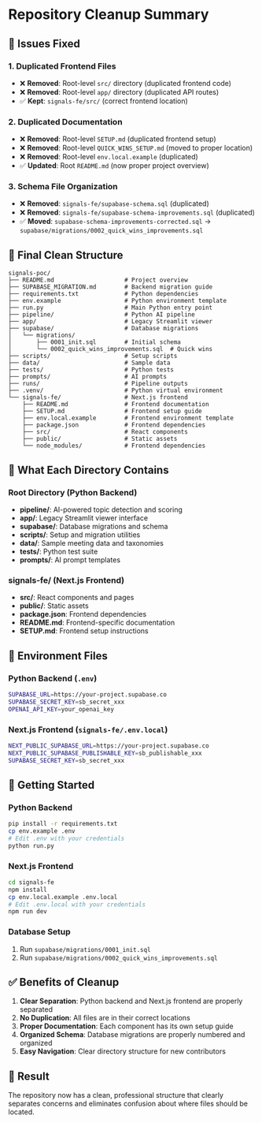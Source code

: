 # Repository Cleanup Summary

## 🧹 **Issues Fixed**

### **1. Duplicated Frontend Files**
- ❌ **Removed**: Root-level `src/` directory (duplicated frontend code)
- ❌ **Removed**: Root-level `app/` directory (duplicated API routes)
- ✅ **Kept**: `signals-fe/src/` (correct frontend location)

### **2. Duplicated Documentation**
- ❌ **Removed**: Root-level `SETUP.md` (duplicated frontend setup)
- ❌ **Removed**: Root-level `QUICK_WINS_SETUP.md` (moved to proper location)
- ❌ **Removed**: Root-level `env.local.example` (duplicated)
- ✅ **Updated**: Root `README.md` (now proper project overview)

### **3. Schema File Organization**
- ❌ **Removed**: `signals-fe/supabase-schema.sql` (duplicated)
- ❌ **Removed**: `signals-fe/supabase-schema-improvements.sql` (duplicated)
- ✅ **Moved**: `supabase-schema-improvements-corrected.sql` → `supabase/migrations/0002_quick_wins_improvements.sql`

## 📁 **Final Clean Structure**

```
signals-poc/
├── README.md                    # Project overview
├── SUPABASE_MIGRATION.md        # Backend migration guide
├── requirements.txt             # Python dependencies
├── env.example                  # Python environment template
├── run.py                       # Main Python entry point
├── pipeline/                    # Python AI pipeline
├── app/                         # Legacy Streamlit viewer
├── supabase/                    # Database migrations
│   └── migrations/
│       ├── 0001_init.sql        # Initial schema
│       └── 0002_quick_wins_improvements.sql  # Quick wins
├── scripts/                     # Setup scripts
├── data/                        # Sample data
├── tests/                       # Python tests
├── prompts/                     # AI prompts
├── runs/                        # Pipeline outputs
├── .venv/                       # Python virtual environment
└── signals-fe/                  # Next.js frontend
    ├── README.md                # Frontend documentation
    ├── SETUP.md                 # Frontend setup guide
    ├── env.local.example        # Frontend environment template
    ├── package.json             # Frontend dependencies
    ├── src/                     # React components
    ├── public/                  # Static assets
    └── node_modules/            # Frontend dependencies
```

## 🎯 **What Each Directory Contains**

### **Root Directory (Python Backend)**
- **pipeline/**: AI-powered topic detection and scoring
- **app/**: Legacy Streamlit viewer interface
- **supabase/**: Database migrations and schema
- **scripts/**: Setup and migration utilities
- **data/**: Sample meeting data and taxonomies
- **tests/**: Python test suite
- **prompts/**: AI prompt templates

### **signals-fe/ (Next.js Frontend)**
- **src/**: React components and pages
- **public/**: Static assets
- **package.json**: Frontend dependencies
- **README.md**: Frontend-specific documentation
- **SETUP.md**: Frontend setup instructions

## 🔧 **Environment Files**

### **Python Backend** (`.env`)
```bash
SUPABASE_URL=https://your-project.supabase.co
SUPABASE_SECRET_KEY=sb_secret_xxx
OPENAI_API_KEY=your_openai_key
```

### **Next.js Frontend** (`signals-fe/.env.local`)
```bash
NEXT_PUBLIC_SUPABASE_URL=https://your-project.supabase.co
NEXT_PUBLIC_SUPABASE_PUBLISHABLE_KEY=sb_publishable_xxx
SUPABASE_SECRET_KEY=sb_secret_xxx
```

## 🚀 **Getting Started**

### **Python Backend**
```bash
pip install -r requirements.txt
cp env.example .env
# Edit .env with your credentials
python run.py
```

### **Next.js Frontend**
```bash
cd signals-fe
npm install
cp env.local.example .env.local
# Edit .env.local with your credentials
npm run dev
```

### **Database Setup**
1. Run `supabase/migrations/0001_init.sql`
2. Run `supabase/migrations/0002_quick_wins_improvements.sql`

## ✅ **Benefits of Cleanup**

1. **Clear Separation**: Python backend and Next.js frontend are properly separated
2. **No Duplication**: All files are in their correct locations
3. **Proper Documentation**: Each component has its own setup guide
4. **Organized Schema**: Database migrations are properly numbered and organized
5. **Easy Navigation**: Clear directory structure for new contributors

## 🎉 **Result**

The repository now has a clean, professional structure that clearly separates concerns and eliminates confusion about where files should be located.

